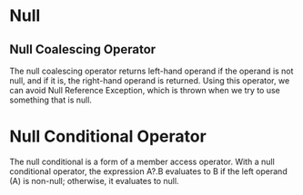 # Null

## Null Coalescing Operator

The null coalescing operator returns left-hand operand if the operand is not null, and if it is, the right-hand operand is returned. Using this operator, we can avoid Null Reference Exception, which is thrown when we try to use something that is null.

# Null Conditional Operator

The null conditional is a form of a member access operator. With a null conditional operator, the expression A?.B evaluates to B if the left operand (A) is non-null; otherwise, it evaluates to null.
